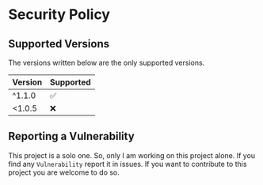# Security Policy

## Supported Versions

The versions written below are the only supported versions.

| Version | Supported          |
| ------- | ------------------ |
| ^1.1.0  | :white_check_mark: |
| <1.0.5  | :x:                |

## Reporting a Vulnerability

This project is a solo one. So, only I am working on this project alone.
If you find any `Vulnerability` report it in issues.
If you want to contribute to this project you are welcome to do so.
